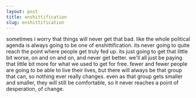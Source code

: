 ```yaml
---
layout: post
title: enshittification
slug: enshittification
---
```


sometimes i worry that things will never get that bad. like the whole political agenda is always going to be one of enshittification. its never going to quite reach the point where people get truly fed up. its just going to get that little bit worse, on and on and on, and never get better. we'll all just be paying that little bit more for what we used to get for free. fewer and fewer people are going to be able to live their lives, but there will always be that group that can, so nothing ever really changes. even as that group gets smaller and smaller, they will still be comfortable, so it never reaches a point of desperation, of change.
